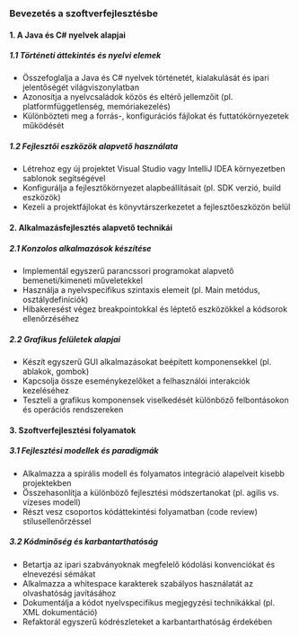 ### Bevezetés a szoftverfejlesztésbe

#### 1. A Java és C# nyelvek alapjai
##### 1.1 Történeti áttekintés és nyelvi elemek
- Összefoglalja a Java és C# nyelvek történetét, kialakulását és ipari jelentőségét világviszonylatban
- Azonosítja a nyelvcsaládok közös és eltérő jellemzőit (pl. platformfüggetlenség, memóriakezelés)
- Különbözteti meg a forrás-, konfigurációs fájlokat és futtatókörnyezetek működését

##### 1.2 Fejlesztői eszközök alapvető használata
- Létrehoz egy új projektet Visual Studio vagy IntelliJ IDEA környezetben sablonok segítségével
- Konfigurálja a fejlesztőkörnyezet alapbeállításait (pl. SDK verzió, build eszközök)
- Kezeli a projektfájlokat és könyvtárszerkezetet a fejlesztőeszközön belül

#### 2. Alkalmazásfejlesztés alapvető technikái
##### 2.1 Konzolos alkalmazások készítése
- Implementál egyszerű parancssori programokat alapvető bemeneti/kimeneti műveletekkel
- Használja a nyelvspecifikus szintaxis elemeit (pl. Main metódus, osztálydefiníciók)
- Hibakeresést végez breakpointokkal és léptető eszközökkel a kódsorok ellenőrzéséhez

##### 2.2 Grafikus felületek alapjai
- Készít egyszerű GUI alkalmazásokat beépített komponensekkel (pl. ablakok, gombok)
- Kapcsolja össze eseménykezelőket a felhasználói interakciók kezeléséhez
- Teszteli a grafikus komponensek viselkedését különböző felbontásokon és operációs rendszereken

#### 3. Szoftverfejlesztési folyamatok
##### 3.1 Fejlesztési modellek és paradigmák
- Alkalmazza a spirális modell és folyamatos integráció alapelveit kisebb projektekben
- Összehasonlítja a különböző fejlesztési módszertanokat (pl. agilis vs. vízeses modell)
- Részt vesz csoportos kódáttekintési folyamatban (code review) stílusellenőrzéssel

##### 3.2 Kódminőség és karbantarthatóság
- Betartja az ipari szabványoknak megfelelő kódolási konvenciókat és elnevezési sémákat
- Alkalmazza a whitespace karakterek szabályos használatát az olvashatóság javításához
- Dokumentálja a kódot nyelvspecifikus megjegyzési technikákkal (pl. XML dokumentáció)
- Refaktorál egyszerű kódrészleteket a karbantarthatóság érdekében
